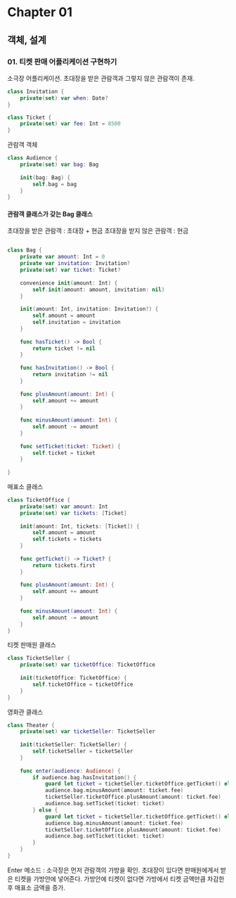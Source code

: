 # Chapter 01
## 객체, 설계
### 01. 티켓 판매 어플리케이션 구현하기

소극장 어플리케이션. 
초대장을 받은 관람객과 그렇지 않은 관람객이 존재. 

``` swift
class Invitation {
    private(set) var when: Date?
}

```


``` swift
class Ticket {
    private(set) var fee: Int = 8500
}
```

관람객 객체 
``` swift
class Audience {
    private(set) var bag: Bag
    
    init(bag: Bag) {
        self.bag = bag
    }
}
```

#### 관람객 클래스가 갖는 Bag 클래스

초대장을 받은 관람객 : 초대장 + 현금
초대장을 받지 않은 관람객 : 현금

``` swift

class Bag {
    private var amount: Int = 0
    private var invitation: Invitation?
    private(set) var ticket: Ticket?
    
    convenience init(amount: Int) {
        self.init(amount: amount, invitation: nil)
    }
    
    init(amount: Int, invitation: Invitation?) {
        self.amount = amount
        self.invitation = invitation
    }
    
    func hasTicket() -> Bool {
        return ticket != nil
    }
    
    func hasInvitation() -> Bool {
        return invitation != nil
    }
    
    func plusAmount(amount: Int) {
        self.amount += amount
    }
    
    func minusAmount(amount: Int) {
        self.amount -= amount
    }
    
    func setTicket(ticket: Ticket) {
        self.ticket = ticket
    }
    
}	
```

매표소 클래스 

``` swift
class TicketOffice {
    private(set) var amount: Int
    private(set) var tickets: [Ticket]
    
    init(amount: Int, tickets: [Ticket]) {
        self.amount = amount
        self.tickets = tickets
    }
    
    func getTicket() -> Ticket? {
        return tickets.first
    }
    
    func plusAmount(amount: Int) {
        self.amount += amount
    }
    
    func minusAmount(amount: Int) {
        self.amount -= amount
    }
}
```

티켓 판매원 클래스
``` swift
class TicketSeller {
    private(set) var ticketOffice: TicketOffice
    
    init(ticketOffice: TicketOffice) {
        self.ticketOffice = ticketOffice
    }
}


```

영화관 클래스
``` swift
class Theater {
    private(set) var ticketSeller: TicketSeller
    
    init(ticketSeller: TicketSeller) {
        self.ticketSeller = ticketSeller
    }
    
    func enter(audience: Audience) {
        if audience.bag.hasInvitation() {
            guard let ticket = ticketSeller.ticketOffice.getTicket() else { return }
            audience.bag.minusAmount(amount: ticket.fee)
            ticketSeller.ticketOffice.plusAmount(amount: ticket.fee)
            audience.bag.setTicket(ticket: ticket)
        } else {
            guard let ticket = ticketSeller.ticketOffice.getTicket() else { return }
            audience.bag.minusAmount(amount: ticket.fee)
            ticketSeller.ticketOffice.plusAmount(amount: ticket.fee)
            audience.bag.setTicket(ticket: ticket)
        }
    }
}
```
Enter 메소드 :  소극장은 먼저 관람객의 가방을 확인. 초대장이 있다면 판매원에게서 받은 티켓을 가방안에 넣어준다. 가방안에 티켓이 없다면 가방에서 티켓 금액만큼 차감한 후 매표소 금액을 증가. 


